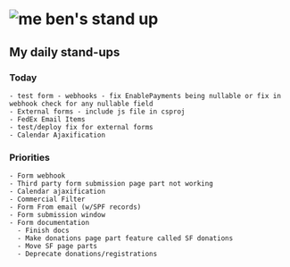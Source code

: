 # ![me](https://avatars2.githubusercontent.com/u/5232044?s=50&v=4) ben's stand up

## My daily stand-ups
 
### Today

    - test form - webhooks - fix EnablePayments being nullable or fix in webhook check for any nullable field
    - External forms - include js file in csproj
    - FedEx Email Items
    - test/deploy fix for external forms 
    - Calendar Ajaxification
 
### Priorities 

    - Form webhook
    - Third party form submission page part not working
    - Calendar ajaxification
    - Commercial Filter
    - Form From email (w/SPF records)
    - Form submission window
    - Form documentation
      - Finish docs
      - Make donations page part feature called SF donations
      - Move SF page parts
      - Deprecate donations/registrations
      
